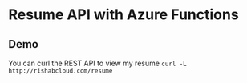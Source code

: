# Resume API with Azure Functions


## Demo
You can curl the REST API to view my resume
`curl -L http://rishabcloud.com/resume`
